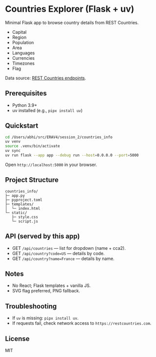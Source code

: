 # Countries Explorer (Flask + uv)

Minimal Flask app to browse country details from REST Countries.

- Capital
- Region
- Population
- Area
- Languages
- Currencies
- Timezones
- Flag

Data source: [REST Countries endpoints](https://restcountries.com/#endpoints).

## Prerequisites

- Python 3.9+
- uv installed (e.g., `pipx install uv`)

## Quickstart

```bash
cd /Users/abhi/src/ERAV4/session_2/countries_info
uv venv
source .venv/bin/activate
uv sync
uv run flask --app app --debug run --host=0.0.0.0 --port=5000
```

Open `http://localhost:5000` in your browser.

## Project Structure

```
countries_info/
├─ app.py
├─ pyproject.toml
├─ templates/
│  └─ index.html
└─ static/
   ├─ style.css
   └─ script.js
```

## API (served by this app)

- GET `/api/countries` — list for dropdown (name + cca2).
- GET `/api/country?code=US` — details by code.
- GET `/api/country?name=France` — details by name.

## Notes

- No React; Flask templates + vanilla JS.
- SVG flag preferred, PNG fallback.

## Troubleshooting

- If `uv` is missing: `pipx install uv`.
- If requests fail, check network access to `https://restcountries.com`.

## License

MIT
